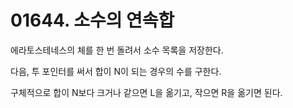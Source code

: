 # 01644. 소수의 연속합

에라토스테네스의 체를 한 번 돌려서 소수 목록을 저장한다.

다음, 투 포인터를 써서 합이 N이 되는 경우의 수를 구한다.

구체적으로 합이 N보다 크거나 같으면 L을 옮기고, 작으면 R을 옮기면 된다.
